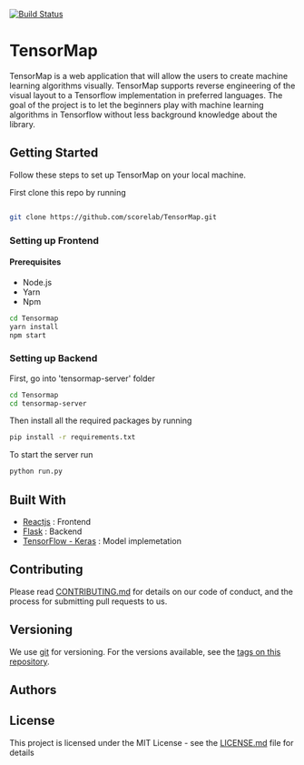 [![Build Status](https://travis-ci.com/scorelab/TensorMap.svg?branch=master)](https://travis-ci.com/scorelab/TensorMap)
# TensorMap

TensorMap is a web application that will allow the users to create machine learning algorithms visually. TensorMap supports reverse engineering of the visual layout to a Tensorflow implementation in preferred languages. The goal of the project is to let the beginners play with machine learning algorithms in Tensorflow without less background knowledge about the library.

## Getting Started
Follow these steps to set up TensorMap on your local machine.

First clone this repo by running
```bash

git clone https://github.com/scorelab/TensorMap.git
```````````````````````````


### Setting up Frontend

#### Prerequisites
* Node.js
* Yarn
* Npm

```bash
cd Tensormap
yarn install
npm start
```
### Setting up Backend

First, go into 'tensormap-server' folder

```bash
cd Tensormap
cd tensormap-server
```

Then install all the required packages by running

```bash
pip install -r requirements.txt
```

To start the server run

```bash
python run.py
```



## Built With

* [Reactjs](https://reactjs.org/docs/getting-started.html) : Frontend  
* [Flask](http://flask.pocoo.org/) : Backend
* [TensorFlow - Keras](https://www.tensorflow.org/) : Model implemetation

## Contributing

Please read [CONTRIBUTING.md](https://github.com/scorelab/TensorMap/blob/master/CONTRIBUTING.md) for details on our code of conduct, and the process for submitting pull requests to us.

## Versioning

We use [git](https://git-scm.com/) for versioning. For the versions available, see the [tags on this repository](https://github.com/your/project/tags).

## Authors



## License

This project is licensed under the MIT License - see the [LICENSE.md](https://github.com/scorelab/TensorMap/blob/master/LICENSE) file for details
